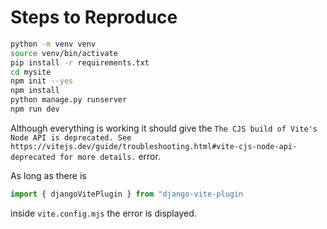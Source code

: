 # Steps to Reproduce

```bash
python -m venv venv
source venv/bin/activate
pip install -r requirements.txt
cd mysite
npm init --yes
npm install
python manage.py runserver
npm run dev
```

Although everything is working it should give the `The CJS build of Vite's Node API is deprecated. See https://vitejs.dev/guide/troubleshooting.html#vite-cjs-node-api-deprecated for more details.` error.

As long as there is

```js
import { djangoVitePlugin } from "django-vite-plugin
```

inside `vite.config.mjs` the error is displayed.
